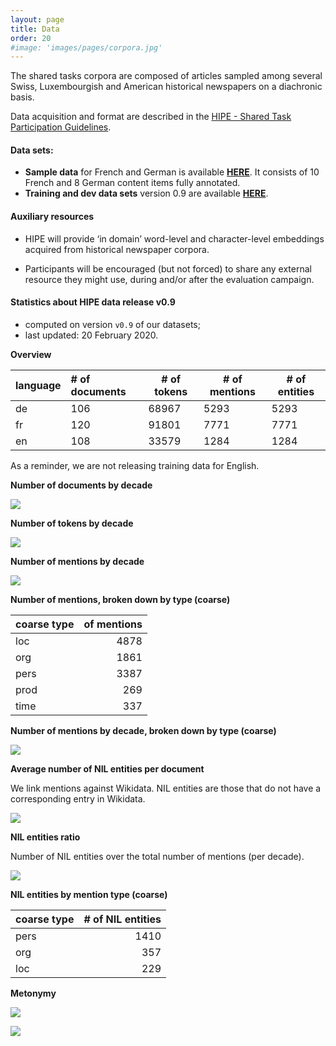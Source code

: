 ```yaml
---
layout: page
title: Data
order: 20
#image: 'images/pages/corpora.jpg'
---
```




The shared tasks corpora are composed of articles sampled among several Swiss, Luxembourgish and American historical newspapers on a diachronic basis.

Data acquisition and format are described in the [HIPE - Shared Task Participation Guidelines]().

#### Data sets:

- **Sample data** for French and German is available **[HERE](https://github.com/impresso/CLEF-HIPE-2020/tree/2020-01-10/data/)**. It consists of 10 French and 8 German content items fully annotated.
- **Training and dev data sets** version 0.9 are available **[HERE]()**.



#### Auxiliary resources

- HIPE will provide ‘in domain’ word-level and character-level embeddings acquired from historical newspaper corpora.

- Participants will be encouraged (but not forced) to share any  external resource they might use, during and/or after the evaluation  campaign.




#### Statistics about HIPE data release v0.9 

- computed on version `v0.9` of our datasets;
- last updated: 20 February 2020.



**Overview**

| language | # of documents | # of tokens | # of mentions | # of entities |
| :------- | :------------- | ----------- | ------------- | ------------- |
| de       | 106            | 68967       | 5293          | 5293          |
| fr       | 120            | 91801       | 7771          | 7771          |
| en       | 108            | 33579       | 1284          | 1284          |

As a reminder, we are not releasing training data for English.



**Number of documents by decade**

![](CLEF-HIPE-2020/images/pages/n_documents_diachronic.png)



**Number of tokens by decade**

![](CLEF-HIPE-2020/images/pages/n_tokens_diachronic.png)	



**Number of mentions by decade**

![](CLEF-HIPE-2020/images/pages/n_mentions_diachronic.png)



**Number of mentions, broken down by type (coarse)**

| coarse type | of mentions |
| :---------- | ----------: |
| loc         |        4878 |
| org         |        1861 |
| pers        |        3387 |
| prod        |         269 |
| time        |         337 |

**Number of mentions by decade, broken down by type (coarse)**

![](CLEF-HIPE-2020/images/pages/coarse_types_diachronic.png)



**Average number of NIL entities per document**

We link mentions against Wikidata. NIL entities are those that do not have a corresponding entry in Wikidata.

![](CLEF-HIPE-2020/images/pages/avg_nil-entities_diachronic.png)



**NIL entities ratio**

Number of NIL entities over the total number of mentions (per decade).

![](CLEF-HIPE-2020/images/pages/nil_ratio_diachronic.png)



**NIL entities by mention type (coarse)**

| coarse type | # of NIL entities |
| :---------- | ----------------: |
| pers        |              1410 |
| org         |               357 |
| loc         |               229 |

**Metonymy**

![](CLEF-HIPE-2020/images/pages/mentonymy_diachronic.png)

![](CLEF-HIPE-2020/images/pages/mentonymy_by_language_diachronic.png)